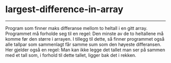 # largest-difference-in-array

---

Program som finner maks differanse mellom to heltall i en gitt array. Programmet må forholde seg til en regel: Den minste av de to heltallene må komme før den større i arrayen. I tillegg til dette, så finner programmet også alle tallpar som sammenlagt får samme sum som den høyeste differansen. Her gjelder også en regel: Man kan ikke legge det tallet man ser på sammen med et tall som, i forhold til dette tallet, ligger bak det i rekken.  
